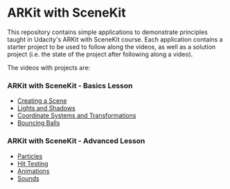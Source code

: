 # ARKit with SceneKit

This repository contains simple applications to demonstrate principles taught in Udacity's ARKit with SceneKit course. Each application contains a starter project to be used to follow along the videos, as well as a solution project (i.e. the state of the project after following along a video).

The videos with projects are:

### ARKit with SceneKit - Basics Lesson
- [Creating a Scene](https://github.com/udacity/ios-nd-ARKit-SceneKit/tree/master/creating-a-scene)
- [Lights and Shadows](https://github.com/udacity/ios-nd-ARKit-SceneKit/tree/master/lights-and-shadows)
- [Coordinate Systems and Transformations](https://github.com/udacity/ios-nd-ARKit-SceneKit/tree/master/coordinate-systems)
- [Bouncing Balls](https://github.com/udacity/ios-nd-ARKit-SceneKit/tree/master/bouncing-balls)

### ARKit with SceneKit - Advanced Lesson
- [Particles](https://github.com/udacity/ios-nd-ARKit-SceneKit/tree/master/particles)
- [Hit Testing](https://github.com/udacity/ios-nd-ARKit-SceneKit/tree/master/hit-testing)
- [Animations](https://github.com/udacity/ios-nd-ARKit-SceneKit/tree/master/animations)
- [Sounds](https://github.com/udacity/ios-nd-ARKit-SceneKit/tree/master/sounds)